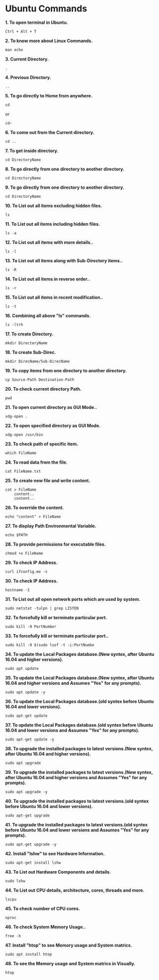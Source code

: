# Ubuntu Commands
**1. To open terminal in Ubuntu.**
```
Ctrl + Alt + T
```
**2. To know more about Linux Commands.**
```
man echo
```
**3. Current Directory.**
```
.
```
**4. Previous Directory.**
```
..
```
**5. To go directly to Home from anywhere.**
```
cd
```
or
```
cd~
```
**6. To come out from the Current directory.**
```
cd ..
```
**7. To get inside directory.**
```
cd DirectoryName
```
**8. To go directly from one directory to another directory.**
```
cd DirectoryName
```
**9. To go directly from one directory to another directory.**
```
cd DirectoryName
```
**10. To List out all items excluding hidden files.**
```
ls
```
**11. To List out all items including hidden files.**
```
ls -a 
```	
**12. To List out all items with more details..**
```
ls -l
```	
**13. To List out all items along with Sub-Directory items..**
```
ls -R
```	
**14. To List out all items in reverse order..**
```
ls -r
```	
**15. To List out all items in recent modification..**
```
ls -t
```	
**16. Combining all above "ls" commands.**
```
ls -ltrh 
```	
**17. To create Directory.**
```
mkdir DirectoryName
```	
**18. To create Sub-Direc.**
```
mkdir DirecName/Sub-DirecName
```	
**19. To copy items from one directory to another directory.**
```
cp Source-Path Destination-Path
```	
**20. To check current directory Path.**
```
pwd
```
**21. To open current directory as GUI Mode..**
```
xdg-open .
```
**22. To open specified directory as GUI Mode.**
```
xdg-open /usr/bin
```
**23. To check path of specific item.**
```
which FileName
```
**24. To read data from the file.**
```
cat FileName.txt
```
**25. To create new file and write content.**
```
cat > FileName
	content..
	content..
```
**26. To override the content.**
```
echo "content" > FileName
```
**27. To display Path Environmental Variable.**
```
echo $PATH
```
**28. To provide permissions for executable files.**
```
chmod +x FileName 
```
**29. To check IP Address.**
```
curl ifconfig.me -s
```
**30. To check IP Address.**
```
hostname -I
```
**31. To List out all open network ports which are used by system.**
```
sudo netstat -tulpn | grep LISTEN
```
**32. To forcefully kill or terminate particular port.**
```
sudo kill -9 PortNumber
```
**33. To forcefully kill or terminate particular port..**
```
sudo kill -9 $(sudo lsof -t -i:PortNumbe
```
**34. To update the Local Packages database.(New syntex, after Ubuntu 16.04 and higher versions).**
```
sudo apt update
```
**35. To update the Local Packages database.(New syntex, after Ubuntu 16.04 and higher versions and Assumes "Yes" for any prompts).**
```
sudo apt update -y
```
**36. To update the Local Packages database.(old syntex before Ubuntu 16.04 and lower versions).**
```
sudo apt-get update
```
**37. To update the Local Packages database.(old syntex before Ubuntu 16.04 and lower versions and Assumes "Yes" for any prompts).**
```
sudo apt-get update -y
```
**38. To upgrade the installed packages to latest versions.(New syntex, after Ubuntu 16.04 and higher versions).**
```
sudo apt upgrade
```
**39. To upgrade the installed packages to latest versions.(New syntex, after Ubuntu 16.04 and higher versions and Assumes "Yes" for any prompts).**
```
sudo apt upgrade -y
```
**40. To upgrade the installed packages to latest versions.(old syntex before Ubuntu 16.04 and lower versions).**
```
sudo apt-get upgrade
```
**41. To upgrade the installed packages to latest versions.(old syntex before Ubuntu 16.04 and lower versions and Assumes "Yes" for any prompts).**
```
sudo apt-get upgrade -y
```
**42. Install "lshw" to see Hardware Information.**
```
sudo apt-get install lshw
```
**43. To List out Hardware Components and details.**
```
sudo lshw
```
**44. To List out CPU details, architecture, cores, threads and more.**
```
lscpu
```
**45. To check number of CPU cores.**
```
nproc
```
**46. To check System Memory Usage..**
```
free -h
```
**47. Install "htop" to see Memory usage and System matrics.**
```
sudo apt install htop
```
**48. To see the Memory usage and System matrics in Visually.**
```
htop
```
